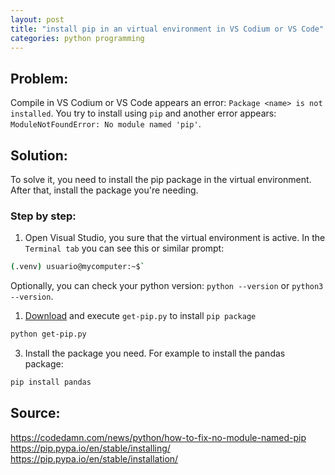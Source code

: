 ```yaml
---
layout: post
title: "install pip in an virtual environment in VS Codium or VS Code"
categories: python programming
---
```


## Problem: 

Compile in VS Codium or VS Code appears an error: `Package <name> is not installed`.
You try to install using `pip` and another error appears: `ModuleNotFoundError: No module named 'pip'`.

## Solution:
To solve it, you need to install the pip package in the virtual environment. After that, install the package you're needing.


### Step by step:

1. Open Visual Studio, you sure that the virtual environment is active. In the `Terminal tab` you can see this or similar prompt: 
```bash
(.venv) usuario@mycomputer:~$`
```

Optionally, you can check your python version: `python --version` or `python3 --version`.

1. [Download](https://pip.pypa.io/en/stable/installation/) and execute `get-pip.py` to install `pip package`

```bash
python get-pip.py
```

3. Install the package you need. For example to install the pandas package:

```bash
pip install pandas
```


## Source:

<https://codedamn.com/news/python/how-to-fix-no-module-named-pip>  
<https://pip.pypa.io/en/stable/installing/>  
<https://pip.pypa.io/en/stable/installation/>